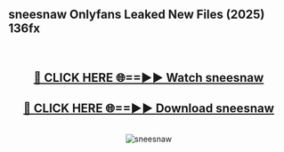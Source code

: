 <h2>sneesnaw Onlyfans Leaked New Files (2025) 136fx</h2>
<br>
<div align="center">
<h2><a href="https://mediafiles.top/sneesnaw&ref=git" rel="nofollow">🔴 CLICK HERE 🌐==►► Watch sneesnaw</a></h2>
<h2><a href="https://mediafiles.top/sneesnaw&ref=git" rel="nofollow">🔴 CLICK HERE 🌐==►► Download sneesnaw</a></h2>
<br>
<a href="https://mediafiles.top/sneesnaw&ref=git" rel="nofollow" data-target="animated-image.originalLink"><img src="https://i.ibb.co.com/xMMVF88/686577567.gif" alt="sneesnaw" style="max-width: 100%; display: inline-block;" data-target="animated-image.originalImage"></a>
</div>
<br>
<br>